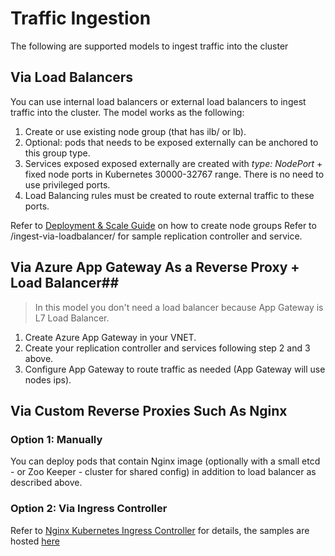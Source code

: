 # Traffic Ingestion # 
The following are supported models to ingest traffic into the cluster

## Via Load Balancers ##
You can use internal load balancers or external load balancers to ingest traffic into the cluster. The model works as the following:
1. Create or use existing node group (that has ilb/ or lb).
2. Optional: pods that needs to be exposed externally can be anchored to this group type.
3. Services exposed exposed externally are created with *type: NodePort* + fixed node ports in Kubernetes 30000-32767 range. There is no need to use privileged ports.
4. Load Balancing rules must be created to route external traffic to these ports.     

> 
Refer to [Deployment & Scale Guide](/docs/deployment-scale.md) on how to create node groups
Refer to /ingest-via-loadbalancer/ for sample replication controller and service. 

## Via Azure App Gateway As a Reverse Proxy + Load Balancer##

> In this model you don't need a load balancer because App Gateway is L7 Load Balancer.

1. Create Azure App Gateway in your VNET.
2. Create your replication controller and services following step 2 and 3 above.
3. Configure App Gateway to route traffic as needed (App Gateway will use nodes ips).  


## Via Custom Reverse Proxies Such As Nginx ##

### Option 1: Manually ###
You can deploy pods that contain Nginx image (optionally with a small etcd - or Zoo Keeper - cluster for shared config) in addition to load balancer as described above.


### Option 2: Via Ingress Controller ###  
Refer to [Nginx Kubernetes Ingress Controller](https://www.nginx.com/blog/load-balancing-kubernetes-services-nginx-plus/) for details, the samples are hosted [here](https://github.com/nginxinc/kubernetes-ingress/tree/master/examples/complete-example)

